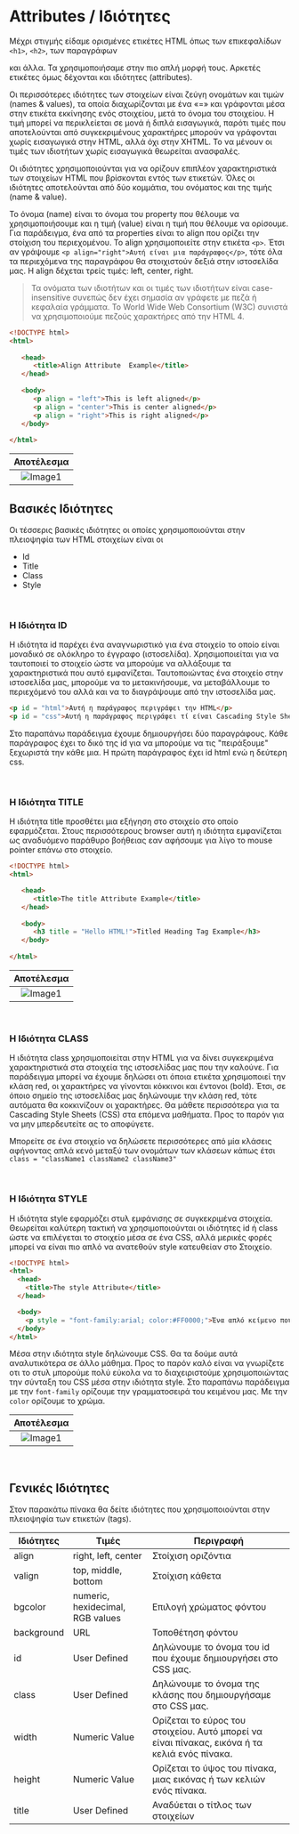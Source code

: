 # Attributes / Ιδιότητες
Μέχρι στιγμής είδαμε ορισμένες ετικέτες HTML όπως των επικεφαλίδων `<h1>`, `<h2>`, των παραγράφων <p> και άλλα. Τα χρησιμοποιήσαμε στην πιο απλή μορφή τους. Αρκετές ετικέτες όμως δέχονται και ιδιότητες (attributes). 

Οι περισσότερες ιδιότητες των στοιχείων είναι ζεύγη ονομάτων και τιμών (names & values), τα οποία διαχωρίζονται με ένα «=» και γράφονται μέσα στην ετικέτα εκκίνησης ενός στοιχείου, μετά το όνομα του στοιχείου. Η τιμή μπορεί να περικλείεται σε μονά ή διπλά εισαγωγικά, παρότι τιμές που αποτελούνται από συγκεκριμένους χαρακτήρες μπορούν να γράφονται χωρίς εισαγωγικά στην HTML, αλλά όχι στην XHTML. Το να μένουν οι τιμές των ιδιοτήτων χωρίς εισαγωγικά θεωρείται ανασφαλές.

Οι ιδιότητες χρησιμοποιούνται για να ορίζουν επιπλέον χαρακτηριστικά των στοιχείων HTML που βρίσκονται εντός των ετικετών. Όλες οι ιδιότητες αποτελούνται από δύο κομμάτια, του ονόματος και της τιμής (name & value).

Το όνομα (name) είναι το όνομα του property που θέλουμε να χρησιμοποιήσουμε και η τιμή (value) είναι η τιμή που θέλουμε να ορίσουμε. Για παράδειγμα, ένα από τα properties είναι το align που ορίζει την στοίχιση του περιεχομένου. Το align χρησιμοποιείτε στην ετικέτα `<p>`. Έτσι αν γράψουμε `<p align="right">Αυτή είναι μια παράγραφος</p>`, τότε όλα τα περιεχόμενα της παραγράφου θα στοιχιστούν δεξιά στην ιστοσελίδα μας. Η align δέχεται τρείς τιμές: left, center, right.

> Τα ονόματα των ιδιοτήτων και οι τιμές των ιδιοτήτων είναι case-insensitive συνεπώς δεν έχει σημασία αν γράφετε με πεζά ή κεφαλαία γράμματα. Το World Wide Web Consortium (W3C) συνιστά να χρησιμοποιούμε πεζούς χαρακτήρες από την HTML 4.

```html
<!DOCTYPE html> 
<html>
 
   <head> 
      <title>Align Attribute  Example</title> 
   </head>
	
   <body> 
      <p align = "left">This is left aligned</p> 
      <p align = "center">This is center aligned</p> 
      <p align = "right">This is right aligned</p> 
   </body>
	
</html>
```


|Αποτέλεσμα|
:-------------------------:|
![Image1](https://openlab.gr/images/html/align.png)|

## Βασικές Ιδιότητες
Οι τέσσερις βασικές ιδιότητες οι οποίες χρησιμοποιούνται στην πλειοψηφία των HTML στοιχείων είναι οι

* Id
* Title
* Class
* Style

<br>

### Η Ιδιότητα ID
Η ιδιότητα id παρέχει ένα αναγνωριστικό για ένα στοιχείο το οποίο είναι μοναδικό σε ολόκληρο το έγγραφο (ιστοσελίδα). Χρησιμοποιείται για να ταυτοποιεί το στοιχείο ώστε να μπορούμε να αλλάξουμε τα χαρακτηριστικά που αυτό εμφανίζεται. Ταυτοποιώντας ένα στοιχείο στην ιστοσελίδα μας, μπορούμε να το μετακινήσουμε, να μεταβάλλουμε το περιεχόμενό του αλλά και να το διαγράψουμε από την ιστοσελίδα μας.

```html
<p id = "html">Αυτή η παράγραφος περιγράφει την HTML</p>
<p id = "css">Αυτή η παράγραφος περιγράφει τί είναι Cascading Style Sheet</p>
```

Στο παραπάνω παράδειγμα έχουμε δημιουργήσει δύο παραγράφους. Κάθε παράγραφος έχει το δικό της id για να μπορούμε να τις "πειράξουμε" ξεχωριστά την κάθε μια. Η πρώτη παράγραφος έχει id html ενώ η δεύτερη css. 

<br>

### Η Ιδιότητα TITLE
Η ιδιότητα title προσθέτει μια εξήγηση στο στοιχείο στο οποίο εφαρμόζεται. Στους περισσότερους browser αυτή η ιδιότητα εμφανίζεται ως αναδυόμενο παράθυρο βοήθειας εαν αφήσουμε για λίγο το mouse pointer επάνω στο στοιχείο.

```html
<!DOCTYPE html>
<html>

   <head>
      <title>The title Attribute Example</title>
   </head>
	
   <body>
      <h3 title = "Hello HTML!">Titled Heading Tag Example</h3>
   </body>
	
</html>
```


|Αποτέλεσμα|
:-------------------------:|
![Image1](https://openlab.gr/images/html/title.png)|


<br>

### Η Ιδιότητα CLASS
Η ιδιότητα class χρησιμοποιείται στην HTML για να δίνει συγκεκριμένα χαρακτηριστικά στα στοιχεία της ιστοσελίδας μας που την καλούνε. Για παράδειγμα μπορεί να έχουμε δηλώσει οτι όποια ετικέτα χρησιμοποιεί την κλάση red, οι χαρακτήρες να γίνονται κόκκινοι και έντονοι (bold). Έτσι, σε όποιο σημείο της ιστοσελίδας μας δηλώνουμε την κλάση red, τότε αυτόματα θα κοκκινίζουν οι χαρακτήρες. Θα μάθετε περισσότερα για τα Cascading Style Sheets (CSS) στα επόμενα μαθήματα. Προς το παρόν για να μην μπερδευτείτε ας το αποφύγετε.

Μπορείτε σε ένα στοιχείο να δηλώσετε περισσότερες από μία κλάσεις αφήνοντας απλά κενό μεταξύ των ονομάτων των κλάσεων κάπως έτσι `class = "className1 className2 className3"`


<br>

### Η Ιδιότητα STYLE
Η ιδιότητα style εφαρμόζει στυλ εμφάνισης σε συγκεκριμένα στοιχεία. Θεωρείται καλύτερη τακτική να χρησιμοποιούνται οι ιδιότητες id ή class ώστε να επιλέγεται το στοιχείο μέσα σε ένα CSS, αλλά μερικές φορές μπορεί να είναι πιο απλό να ανατεθούν style κατευθείαν στο Στοιχείο.

```html
<!DOCTYPE html>
<html>
  <head>
    <title>The style Attribute</title>
  </head>

  <body>
    <p style = "font-family:arial; color:#FF0000;">Ένα απλό κείμενο που χρωματίζεται κόκκινο...</p>
  </body>
</html>
```

Μέσα στην ιδιότητα style δηλώνουμε CSS. Θα τα δούμε αυτά αναλυτικότερα σε άλλο μάθημα. Προς το παρόν καλό είναι να γνωρίζετε οτι το στυλ μπορούμε πολύ εύκολα να το διαχειριστούμε χρησιμοποιώντας την σύνταξη του CSS μέσα στην ιδιότητα style. Στο παραπάνω παράδειγμα με την `font-family` ορίζουμε την γραμματοσειρά του κειμένου μας. Με την `color` ορίζουμε το χρώμα.

|Αποτέλεσμα|
:-------------------------:|
![Image1](https://openlab.gr/images/html/style.png)|

<br>

## Γενικές Ιδιότητες
Στον παρακάτω πίνακα θα δείτε ιδιότητες που χρησιμοποιούνται στην πλειοψηφία των ετικετών (tags).

Ιδιότητες  | Τιμές | Περιγραφή
|--|--|--|
align  | right, left, center | Στοίχιση οριζόντια
valign | top, middle, bottom | Στοίχιση κάθετα
bgcolor  | numeric, hexidecimal, RGB values | Επιλογή χρώματος φόντου
background | URL | Τοποθέτηση φόντου
id | User Defined | Δηλώνουμε το όνομα του id που έχουμε δημιουργήσει στο CSS μας.
class | User Defined | Δηλώνουμε το όνομα της κλάσης που δημιουργήσαμε στο CSS μας.
width | Numeric Value | Ορίζεται το εύρος του στοιχείου. Αυτό μπορεί να είναι πίνακας, εικόνα ή τα κελιά ενός πίνακα.
height | Numeric Value | Ορίζεται το ύψος του πίνακα, μιας εικόνας ή των κελιών ενός πίνακα. 
title | User Defined | Αναδύεται ο τίτλος των στοιχείων
